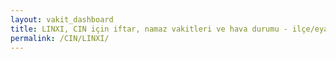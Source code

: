 ```yaml
---
layout: vakit_dashboard
title: LINXI, CIN için iftar, namaz vakitleri ve hava durumu - ilçe/eyalet seç
permalink: /CIN/LINXI/
---
```


<script type="text/javascript">
  var GLOBAL_COUNTRY = 'CIN';
  var GLOBAL_CITY = 'LINXI';
  var GLOBAL_STATE = '';
  var lat = 72;
  var lon = 21;
</script>
